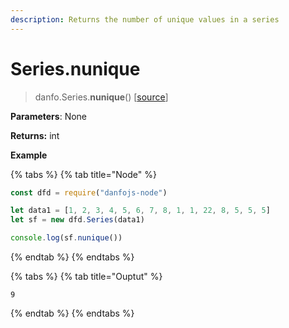 ```yaml
---
description: Returns the number of unique values in a series
---
```


# Series.nunique

> danfo.Series.**nunique**()       \[[source](https://github.com/opensource9ja/danfojs/blob/master/danfojs/src/core/series.js#L750)]

**Parameters**: None

**Returns:** int

**Example**

{% tabs %}
{% tab title="Node" %}
```javascript
const dfd = require("danfojs-node")

let data1 = [1, 2, 3, 4, 5, 6, 7, 8, 1, 1, 22, 8, 5, 5, 5]
let sf = new dfd.Series(data1)

console.log(sf.nunique())
```
{% endtab %}
{% endtabs %}

{% tabs %}
{% tab title="Ouptut" %}
```
9
```
{% endtab %}
{% endtabs %}
